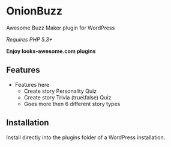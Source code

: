 # OnionBuzz
Awesome Buzz Maker plugin for WordPress

*Requires PHP 5.3+*

**Enjoy looks-awesome.com plugins**

## Features

* Features here
    - Create story Personality Quiz
    - Create story Trivia (true\false) Quiz
    - Goes more then 6 different story types

## Installation
Install directly into the plugins folder of a WordPress installation.
